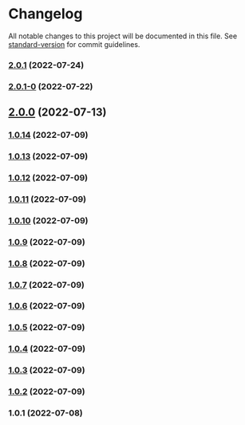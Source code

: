 # Changelog

All notable changes to this project will be documented in this file. See [standard-version](https://github.com/conventional-changelog/standard-version) for commit guidelines.

### [2.0.1](https://github.com/chtew/hackathon-digiweek-wob/compare/v2.0.1-0...v2.0.1) (2022-07-24)

### [2.0.1-0](https://github.com/chtew/hackathon-digiweek-wob/compare/v2.0.0...v2.0.1-0) (2022-07-22)

## [2.0.0](https://github.com/chtew/hackathon-digiweek-wob/compare/v1.0.14...v2.0.0) (2022-07-13)

### [1.0.14](https://github.com/chtew/hackathon-digiweek-wob/compare/v1.0.13...v1.0.14) (2022-07-09)

### [1.0.13](https://github.com/chtew/hackathon-digiweek-wob/compare/v1.0.12...v1.0.13) (2022-07-09)

### [1.0.12](https://github.com/chtew/hackathon-digiweek-wob/compare/v1.0.11...v1.0.12) (2022-07-09)

### [1.0.11](https://github.com/chtew/hackathon-digiweek-wob/compare/v1.0.10...v1.0.11) (2022-07-09)

### [1.0.10](https://github.com/chtew/hackathon-digiweek-wob/compare/v1.0.9...v1.0.10) (2022-07-09)

### [1.0.9](https://github.com/chtew/hackathon-digiweek-wob/compare/v1.0.8...v1.0.9) (2022-07-09)

### [1.0.8](https://github.com/chtew/hackathon-digiweek-wob/compare/v1.0.7...v1.0.8) (2022-07-09)

### [1.0.7](https://github.com/chtew/hackathon-digiweek-wob/compare/v1.0.6...v1.0.7) (2022-07-09)

### [1.0.6](https://github.com/chtew/hackathon-digiweek-wob/compare/v1.0.5...v1.0.6) (2022-07-09)

### [1.0.5](https://github.com/chtew/hackathon-digiweek-wob/compare/v1.0.4...v1.0.5) (2022-07-09)

### [1.0.4](https://github.com/chtew/hackathon-digiweek-wob/compare/v1.0.3...v1.0.4) (2022-07-09)

### [1.0.3](https://github.com/chtew/hackathon-digiweek-wob/compare/v1.0.2...v1.0.3) (2022-07-09)

### [1.0.2](https://github.com/chtew/hackathon-digiweek-wob/compare/v1.0.1...v1.0.2) (2022-07-09)

### 1.0.1 (2022-07-08)
